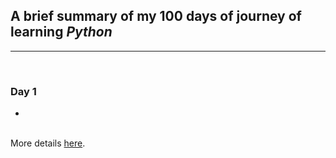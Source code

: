 ## A brief summary of my 100 days of journey of learning _Python_  

***  
&nbsp;  


### Day 1  
- 

&nbsp;  
More details [here](Day1/Day1.md).  

#  
